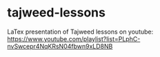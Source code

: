 # tajweed-lessons
LaTex presentation of Tajweed lessons on youtube: https://www.youtube.com/playlist?list=PLphC-nvSwcepr4NqKRsN04fbwn9xLD8NB
